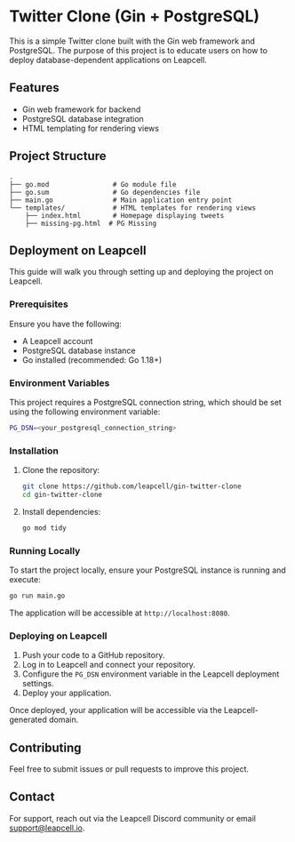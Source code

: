 # Twitter Clone (Gin + PostgreSQL)

This is a simple Twitter clone built with the Gin web framework and PostgreSQL. The purpose of this project is to educate users on how to deploy database-dependent applications on Leapcell.

## Features

- Gin web framework for backend
- PostgreSQL database integration
- HTML templating for rendering views

## Project Structure

```
.
├── go.mod                # Go module file
├── go.sum                # Go dependencies file
├── main.go               # Main application entry point
└── templates/            # HTML templates for rendering views
    ├── index.html        # Homepage displaying tweets
    ├── missing-pg.html  # PG Missing
```

## Deployment on Leapcell

This guide will walk you through setting up and deploying the project on Leapcell.

### Prerequisites

Ensure you have the following:

- A Leapcell account
- PostgreSQL database instance
- Go installed (recommended: Go 1.18+)

### Environment Variables

This project requires a PostgreSQL connection string, which should be set using the following environment variable:

```bash
PG_DSN=<your_postgresql_connection_string>
```

### Installation

1. Clone the repository:
   ```bash
   git clone https://github.com/leapcell/gin-twitter-clone
   cd gin-twitter-clone
   ```
2. Install dependencies:
   ```bash
   go mod tidy
   ```

### Running Locally

To start the project locally, ensure your PostgreSQL instance is running and execute:

```bash
go run main.go
```

The application will be accessible at `http://localhost:8080`.

### Deploying on Leapcell

1. Push your code to a GitHub repository.
2. Log in to Leapcell and connect your repository.
3. Configure the `PG_DSN` environment variable in the Leapcell deployment settings.
4. Deploy your application.

Once deployed, your application will be accessible via the Leapcell-generated domain.

## Contributing

Feel free to submit issues or pull requests to improve this project.

## Contact

For support, reach out via the Leapcell Discord community or email support@leapcell.io.
